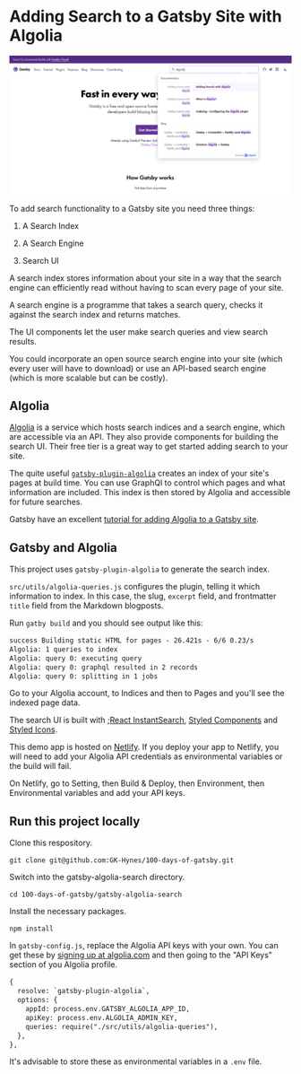 # Adding Search to a Gatsby Site with Algolia

![Screenshot of Gatsby site with Algolia searchbox](./content/blog/adding-search-to-a-gatsby-site/adding-search-to-a-gatsby-site.png)

To add search functionality to a Gatsby site you need three things:

1. A Search Index

2. A Search Engine

3. Search UI

A search index stores information about your site in a way that the search engine can efficiently read without having to scan every page of your site.

A search engine is a programme that takes a search query, checks it against the search index and returns matches.

The UI components let the user make search queries and view search results.

You could incorporate an open source search engine into your site (which every user will have to download) or use an API-based search engine (which is more scalable but can be costly).

## Algolia

[Algolia](https://www.algolia.com/) is a service which hosts search indices and a search engine, which are accessible via an API. They also provide components for building the search UI. Their free tier is a great way to get started adding search to your site.

The quite useful [`gatsby-plugin-algolia`](https://github.com/algolia/gatsby-plugin-algolia) creates an index of your site's pages at build time. You can use GraphQl to control which pages and what information are included. This index is then stored by Algolia and accessible for future searches.

Gatsby have an excellent [tutorial for adding Algolia to a Gatsby site](https://www.gatsbyjs.org/docs/adding-search-with-algolia/).

## Gatsby and Algolia

This project uses `gatsby-plugin-algolia` to generate the search index.

`src/utils/algolia-queries.js` configures the plugin, telling it which information to index. In this case, the slug, `excerpt` field, and frontmatter `title` field from the Markdown blogposts.

Run `gatby build` and you should see output like this:

```
success Building static HTML for pages - 26.421s - 6/6 0.23/s
Algolia: 1 queries to index
Algolia: query 0: executing query
Algolia: query 0: graphql resulted in 2 records
Algolia: query 0: splitting in 1 jobs
```

Go to your Algolia account, to Indices and then to Pages and you'll see the indexed page data.

The search UI is built with ;[React InstantSearch](https://www.algolia.com/doc/guides/building-search-ui/what-is-instantsearch/react/), [Styled Components](https://styled-components.com/) and [Styled Icons](https://styled-icons.js.org/).

This demo app is hosted on [Netlify](https://www.netlify.com/). If you deploy your app to Netlify, you will need to add your Algolia API credentials as environmental variables or the build will fail.

On Netlify, go to Setting, then Build & Deploy, then Environment, then Environmental variables and add your API keys.

## Run this project locally

Clone this respository.

```
git clone git@github.com:GK-Hynes/100-days-of-gatsby.git
```

Switch into the gatsby-algolia-search directory.

```
cd 100-days-of-gatsby/gatsby-algolia-search
```

Install the necessary packages.

```
npm install
```

In `gatsby-config.js`, replace the Algolia API keys with your own. You can get these by [signing up at algolia.com](https://www.algolia.com/users/sign_up) and then going to the "API Keys" section of you Algolia profile.

```
{
  resolve: `gatsby-plugin-algolia`,
  options: {
    appId: process.env.GATSBY_ALGOLIA_APP_ID,
    apiKey: process.env.ALGOLIA_ADMIN_KEY,
    queries: require("./src/utils/algolia-queries"),
  },
},
```

It's advisable to store these as environmental variables in a `.env` file.
